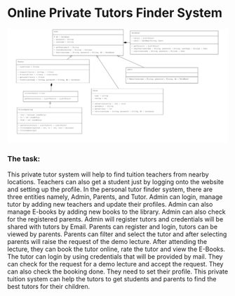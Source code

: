 # Online Private Tutors Finder System

![UML diagram of the code](tutors-finder-system.png)


### The task:
This private tutor system will help to find tuition teachers
from nearby locations. Teachers can also get a student
just by logging onto the website and setting up the profile.
In the personal tutor finder system, there are three
entities namely, Admin, Parents, and Tutor. Admin can
login, manage tutor by adding new teachers and update
their profiles. Admin can also manage E-books by adding
new books to the library. Admin can also check for the
registered parents. Admin will register tutors and
credentials will be shared with tutors by Email. Parents
can register and login, tutors can be viewed by parents.
Parents can filter and select the tutor and after selecting
parents will raise the request of the demo lecture. After
attending the lecture, they can book the tutor online, rate
the tutor and view the E-Books. The tutor can login by
using credentials that will be provided by mail. They can
check for the request for a demo lecture and accept the
request. They can also check the booking done. They
need to set their profile. This private tuition system can
help the tutors to get students and parents to find the best
tutors for their children.
